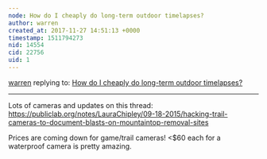 ```yaml
---
node: How do I cheaply do long-term outdoor timelapses?
author: warren
created_at: 2017-11-27 14:51:13 +0000
timestamp: 1511794273
nid: 14554
cid: 22756
uid: 1
---
```




[warren](../profile/warren) replying to: [How do I cheaply do long-term outdoor timelapses?](../notes/warren/06-19-2017/how-do-i-cheaply-do-long-term-outdoor-timelapses)

----
Lots of cameras and updates on this thread: https://publiclab.org/notes/LauraChipley/09-18-2015/hacking-trail-cameras-to-document-blasts-on-mountaintop-removal-sites

Prices are coming down for game/trail cameras! <$60 each for a waterproof camera is pretty amazing. 